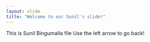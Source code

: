 ```yaml
---
layout: slide
title: "Welcome to our Sunil's slide!"
---
```

This is Sunil Bingumalla file
Use the left arrow to go back!

